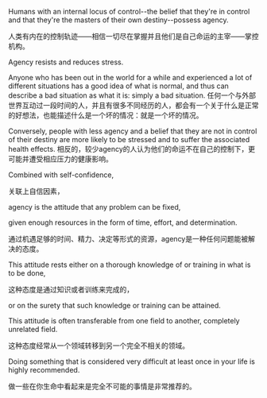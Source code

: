 Humans with an internal locus of control--the belief that they're in control
and that they're the masters of their own destiny--possess agency. 

人类有内在的控制轨迹——相信一切尽在掌握并且他们是自己命运的主宰——掌控机构。

Agency resists
and  reduces  stress.  

Anyone  who  has  been  out  in  the  world  for  a  while  and
experienced a lot of different situations has a good idea of what is normal, and
thus  can  describe  a  bad  situation  as  what  it  is:  simply  a  bad  situation.
任何一个与外部世界互动过一段时间的人，并且有很多不同经历的人，都会有一个关于什么是正常的好想法，也能描述什么是一个坏的情况：就是一个坏的情况。

Conversely, people with less agency and a belief that they are not in control of
their destiny are more likely to be stressed and to suffer the associated health
effects. 
相反的，较少agency的人认为他们的命运不在自己的控制下，更可能并遭受相应压力的健康影响。

Combined with self-confidence, 

关联上自信因素，

agency is the attitude that any problem
can  be  fixed, 


 given  enough  resources  in  the  form  of  time,  effort,  and
determination. 

通过机遇足够的时间、精力、决定等形式的资源，agency是一种任何问题能被解决的态度。

This attitude rests either on a thorough knowledge of or training
in what is to be done, 

这种态度是通过知识或者训练来完成的，

or on the surety that such knowledge or training can be
attained. 



This attitude is often transferable from one field to another, completely
unrelated field.

这种态度经常从一个领域转移到另一个完全不相关的领域。

 Doing something that is considered very difficult at least once in
your life is highly recommended.

做一些在你生命中看起来是完全不可能的事情是非常推荐的。
